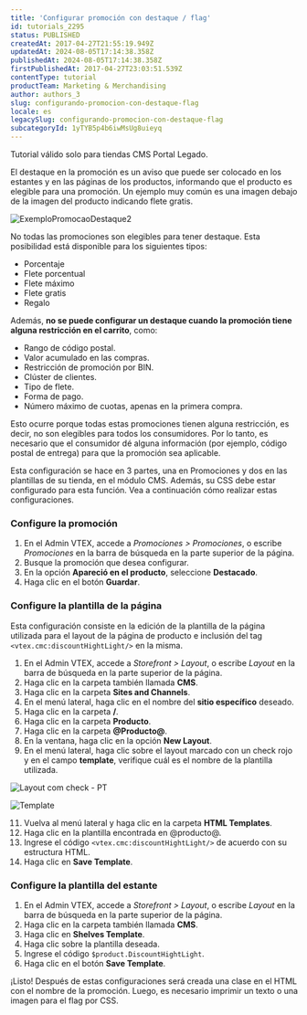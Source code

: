 ```yaml
---
title: 'Configurar promoción con destaque / flag'
id: tutorials_2295
status: PUBLISHED
createdAt: 2017-04-27T21:55:19.949Z
updatedAt: 2024-08-05T17:14:38.358Z
publishedAt: 2024-08-05T17:14:38.358Z
firstPublishedAt: 2017-04-27T23:03:51.539Z
contentType: tutorial
productTeam: Marketing & Merchandising
author: authors_3
slug: configurando-promocion-con-destaque-flag
locale: es
legacySlug: configurando-promocion-con-destaque-flag
subcategoryId: 1yTYB5p4b6iwMsUg8uieyq
---
```


<div class="alert alert-warning" role="alert">
Tutorial válido solo para tiendas CMS Portal Legado.
</div>

El destaque en la promoción es un aviso que puede ser colocado en los estantes y en las páginas de los productos, informando que el producto es elegible para una promoción. Un ejemplo muy común es una imagen debajo de la imagen del producto indicando flete gratis.

![ExemploPromocaoDestaque2](https://images.contentful.com/alneenqid6w5/jS31HBOW3YWsIYyUOE8o/3d0c108c84b2a7c5e6ae2d4254425e4b/ExemploPromocaoDestaque2.png)

No todas las promociones son elegibles para tener destaque. Esta posibilidad está disponible para los siguientes tipos:
- Porcentaje
- Flete porcentual
- Flete máximo
- Flete gratis
- Regalo

Además, **no se puede configurar un destaque cuando la promoción tiene alguna restricción en el carrito**, como: 

- Rango de código postal.
- Valor acumulado en las compras.
- Restricción de promoción por BIN.
- Clúster de clientes.
- Tipo de flete. 
- Forma de pago.
- Número máximo de cuotas, apenas en la primera compra.

Esto ocurre porque todas estas promociones tienen alguna restricción, es decir, no son elegibles para todos los consumidores. Por lo tanto, es necesario que el consumidor dé alguna información (por ejemplo, código postal de entrega) para que la promoción sea aplicable.

Esta configuración se hace en 3 partes, una en Promociones y dos en las plantillas de su tienda, en el módulo CMS. Además, su CSS debe estar configurado para esta función. Vea a continuación cómo realizar estas configuraciones.

### Configure la promoción

1. En el Admin VTEX, accede a *Promociones > Promociones*, o escribe *Promociones* en la barra de búsqueda en la parte superior de la página.
2. Busque la promoción que desea configurar.
3. En la opción **Apareció en el producto**, seleccione **Destacado**.
4. Haga clic en el botón **Guardar**.

### Configure la plantilla de la página

Esta configuración consiste en la edición de la plantilla de la página utilizada para el layout de la página de producto e inclusión del tag  `<vtex.cmc:discountHightLight/>` en la misma.

1. En el Admin VTEX, accede a *Storefront > Layout*, o escribe *Layout* en la barra de búsqueda en la parte superior de la página.
3. Haga clic en la carpeta también llamada **CMS**. 
4. Haga clic en la carpeta **Sites and Channels**.
5. En el menú lateral, haga clic en el nombre del **sitio específico** deseado.
6. Haga clic en la carpeta **/**.
7. Haga clic en la carpeta **Producto**.
8. Haga clic en la carpeta **@Producto@**.
9. En la ventana, haga clic en la opción **New Layout**.
10. En el menú lateral, haga clic sobre el layout marcado con un check rojo y en el campo __template__, verifique cuál es el nombre de la plantilla utilizada.

![Layout com check - PT](https://images.ctfassets.net/alneenqid6w5/4GmSglkpk78c4M5hDZEgZX/ab47d3105213471fe370be0b11afcfab/image.png)

![Template](https://images.contentful.com/alneenqid6w5/2OzzBkU2YwsgCGeICsgIcg/61aaf502c787cb4f0468ab8cee821072/Template.png)

11. Vuelva al menú lateral y haga clic en la carpeta **HTML Templates**.
12. Haga clic en la plantilla encontrada en @producto@.
13. Ingrese el código `<vtex.cmc:discountHightLight/>` de acuerdo con su estructura HTML.
14. Haga clic en **Save Template**.

### Configure la plantilla del estante

1. En el Admin VTEX, accede a *Storefront > Layout*, o escribe *Layout* en la barra de búsqueda en la parte superior de la página.
2. Haga clic en la carpeta también llamada **CMS**.
3. Haga clic en **Shelves Template**.
4. Haga clic sobre la plantilla deseada. 
5. Ingrese el código `$product.DiscountHightLight`.
6. Haga clic en el botón **Save Template**.

¡Listo! Después de estas configuraciones será creada una clase en el HTML con el nombre de la promoción. Luego, es necesario imprimir un texto o una imagen para el flag por CSS.
